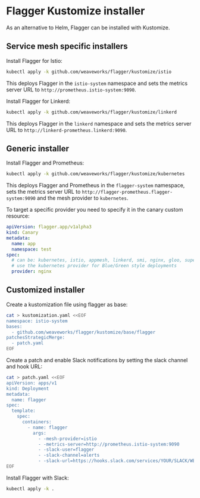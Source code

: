 # Flagger Kustomize installer

As an alternative to Helm, Flagger can be installed with Kustomize.

## Service mesh specific installers

Install Flagger for Istio:

```bash
kubectl apply -k github.com/weaveworks/flagger/kustomize/istio
```

This deploys Flagger in the `istio-system` namespace and sets the metrics server URL to `http://prometheus.istio-system:9090`.

Install Flagger for Linkerd:

```bash
kubectl apply -k github.com/weaveworks/flagger/kustomize/linkerd
```

This deploys Flagger in the `linkerd` namespace and sets the metrics server URL to `http://linkerd-prometheus.linkerd:9090`.

## Generic installer

Install Flagger and Prometheus:

```bash
kubectl apply -k github.com/weaveworks/flagger/kustomize/kubernetes
```

This deploys Flagger and Prometheus in the `flagger-system` namespace,
sets the metrics server URL to `http://flagger-prometheus.flagger-system:9090` and the mesh provider to `kubernetes`.

To target a specific provider you need to specify it in the canary custom resource:

```yaml
apiVersion: flagger.app/v1alpha3
kind: Canary
metadata:
  name: app
  namespace: test
spec:
  # can be: kubernetes, istio, appmesh, linkerd, smi, nginx, gloo, supergloo
  # use the kubernetes provider for Blue/Green style deployments
  provider: nginx
```

## Customized installer

Create a kustomization file using flagger as base:

```bash
cat > kustomization.yaml <<EOF
namespace: istio-system
bases:
  - github.com/weaveworks/flagger/kustomize/base/flagger
patchesStrategicMerge:
  - patch.yaml
EOF
```

Create a patch and enable Slack notifications by setting the slack channel and hook URL:

```bash
cat > patch.yaml <<EOF
apiVersion: apps/v1
kind: Deployment
metadata:
  name: flagger
spec:
  template:
    spec:
      containers:
        - name: flagger
          args:
            - -mesh-provider=istio
            - -metrics-server=http://prometheus.istio-system:9090
            - -slack-user=flagger
            - -slack-channel=alerts
            - -slack-url=https://hooks.slack.com/services/YOUR/SLACK/WEBHOOK
EOF
```

Install Flagger with Slack:

```bash
kubectl apply -k .
```

